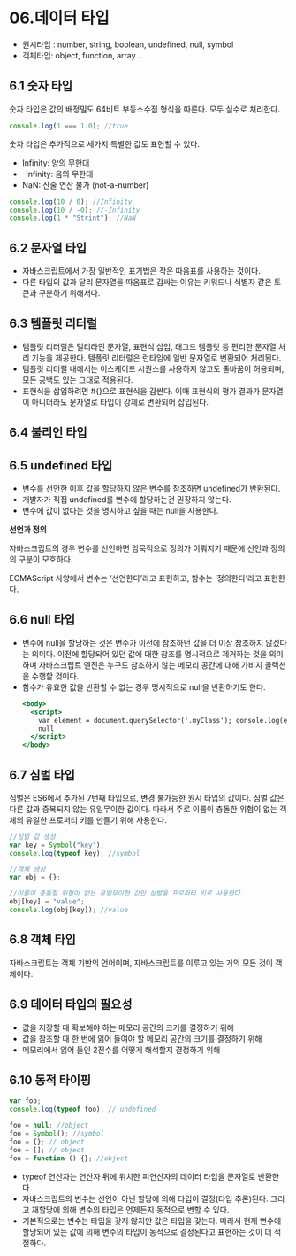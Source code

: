 # 06.데이터 타입

- 원시타입 : number, string, boolean, undefined, null, symbol
- 객체타입: object, function, array ..

## 6.1 숫자 타입

숫자 타입은 값의 배정밀도 64비트 부동소수점 형식을 따른다. 모두 실수로 처리한다.

```jsx
console.log(1 === 1.0); //true
```

숫자 타입은 추가적으로 세가지 특별한 값도 표현할 수 있다.

- Infinity: 양의 무한대
- -Infinity: 음의 무한대
- NaN: 산술 연산 불가 (not-a-number)

```jsx
console.log(10 / 0); //Infinity
console.log(10 / -0); //-Infinity
console.log(1 * "Strint"); //NaN
```

## 6.2 문자열 타입

- 자바스크립트에서 가장 일반적인 표기법은 작은 따옴표를 사용하는 것이다.
- 다른 타입의 값과 달리 문자열을 따옴표로 감싸는 이유는 키워드나 식별자 같은 토큰과 구분하기 위해서다.

## 6.3 템플릿 리터럴

- 템플릿 리터럴은 멀티라인 문자열, 표현식 삽입, 태그드 템플릿 등 편리한 문자열 처리 기능을 제공한다. 템플릿 리터럴은 런타임에 일반 문자열로 변환되어 처리된다.
- 템플릿 리터럴 내에서는 이스케이프 시퀀스를 사용하지 않고도 줄바꿈이 허용되며, 모든 공백도 있는 그대로 적용된다.
- 표현식을 삽입하려면 #{}으로 표현식을 감싼다. 이때 표현식의 평가 결과가 문자열이 아니더라도 문자열로 타입이 강제로 변환되어 삽입된다.

## 6.4 불리언 타입

## 6.5 undefined 타입

- 변수를 선언한 이후 값을 할당하지 않은 변수를 참조하면 undefined가 반환된다.
- 개발자가 직접 undefined를 변수에 할당하는건 권장하지 않는다.
- 변수에 값이 없다는 것을 명시하고 싶을 때는 null을 사용한다.

**선언과 정의**

자바스크립트의 경우 변수를 선언하면 암묵적으로 정의가 이뤄지기 때문에 선언과 정의의 구분이 모호하다.

ECMAScript 사양에서 변수는 ‘선언한다’라고 표현하고, 함수는 ‘정의한다’라고 표현한다.

## 6.6 null 타입

- 변수에 null을 할당하는 것은 변수가 이전에 참조하던 값을 더 이상 참조하지 않겠다는 의미다. 이전에 할당되어 있던 값에 대한 참조를 명시적으로 제거하는 것을 의미하며 자바스크립트 엔진은 누구도 참조하지 않는 메모리 공간에 대해 가비지 콜렉션을 수행할 것이다.
- 함수가 유효한 값을 반환할 수 없는 경우 명시적으로 null을 반환하기도 한다.
  ```jsx
  <body>
    <script>
      var element = document.querySelector('.myClass'); console.log(element); //
      null
    </script>
  </body>
  ```

## 6.7 심벌 타입

심벌은 ES6에서 추가된 7번째 타입으로, 변경 불가능한 원시 타입의 값이다. 심벌 값은 다른 값과 중복되지 않는 유일무이한 값이다. 따라서 주로 이름이 충돌한 위험이 없는 객체의 유일한 프로퍼티 키를 만들기 위해 사용한다.

```jsx
//심벌 값 생성
var key = Symbol("key");
console.log(typeof key); //symbol

//객체 생성
var obj = {};

//이름이 충돌할 위험이 없는 유일무이한 값인 심벌을 프로퍼티 키로 사용한다.
obj[key] = "value";
console.log(obj[key]); //value
```

## 6.8 객체 타입

자바스크립트는 객체 기반의 언어이며, 자바스크립트를 이루고 있는 거의 모든 것이 객체이다.

## 6.9 데이터 타입의 필요성

- 값을 저장할 때 확보해야 하는 메모리 공간의 크기를 결정하기 위해
- 값을 참조할 때 한 번에 읽어 들여야 할 메모리 공간의 크기를 결정하기 위해
- 메모리에서 읽어 들인 2진수를 어떻게 해석할지 결정하기 위해

## 6.10 동적 타이핑

```jsx
var foo;
console.log(typeof foo); // undefined

foo = null; //object
foo = Symbol(); //symbol
foo = {}; // object
foo = []; // object
foo = function () {}; //object
```

- typeof 연산자는 연산자 뒤에 위치한 피연산자의 데이터 타입을 문자열로 반환한다.
- 자바스크립트의 변수는 선언이 아닌 할당에 의해 타입이 결정(타입 추론)된다. 그리고 재할당에 의해 변수의 타입은 언제든지 동적으로 변할 수 있다.
- 기본적으로는 변수는 타입을 갖지 않지만 값은 타입을 갖는다. 따라서 현재 변수에 할당되어 있는 값에 의해 변수의 타입이 동적으로 결정된다고 표현하는 것이 더 적절하다.
